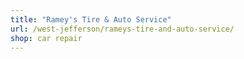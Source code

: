 ```yaml
---
title: "Ramey's Tire & Auto Service"
url: /west-jefferson/rameys-tire-and-auto-service/
shop: car repair
---
```

